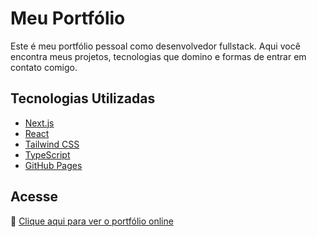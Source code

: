 # Meu Portfólio

Este é meu portfólio pessoal como desenvolvedor fullstack. Aqui você encontra meus projetos, tecnologias que domino e formas de entrar em contato comigo.

## Tecnologias Utilizadas

- [Next.js](https://nextjs.org/)
- [React](https://reactjs.org/)
- [Tailwind CSS](https://tailwindcss.com/)
- [TypeScript](https://www.typescriptlang.org/)
- [GitHub Pages](https://pages.github.com/)

## Acesse

🔗 [Clique aqui para ver o portfólio online](https://Joaopfq.github.io/portfolio)

